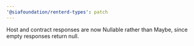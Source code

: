 ```yaml
---
'@siafoundation/renterd-types': patch
---
```


Host and contract responses are now Nullable rather than Maybe, since empty responses return null.
